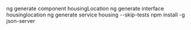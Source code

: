 ng generate component housingLocation
ng generate interface housinglocation
ng generate service housing --skip-tests
npm install -g json-server